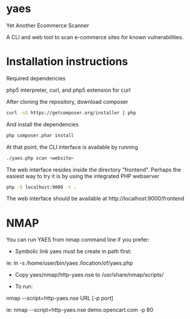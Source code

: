 # yaes
Yet Another Ecommerce Scanner

A CLI and web tool to scan e-commerce sites for known vulnerabilities.

# Installation instructions

Required dependencies

php5 interpreter, curl, and php5 extension for curl

After cloning the repository, download composer

```bash
curl -sS https://getcomposer.org/installer | php
```

And install the dependencies

```bash
php composer.phar install
```

At that point, the CLI interface is available by running

```bash
./yaes.php scan <website>
```

The web interface resides inside the directory "frontend". Perhaps the easiest way to try it is by using the integrated PHP webserver

```bash
php -S localhost:9000 -t .
```

The web interface should be available at http://localhost:9000/frontend


# NMAP

You can run YAES from nmap command line if you prefer:

- Symbolic link yaes must be create in path first:

ie: ln -s /home/user/bin/yaes /location/of/yaes.php

- Copy yaes/nmap/http-yaes.nse to /usr/share/nmap/scripts/

- To run:

nmap --script=http-yaes.nse URL [-p port]

ie: nmap --script=http-yaes.nse demo.opencart.com -p 80
